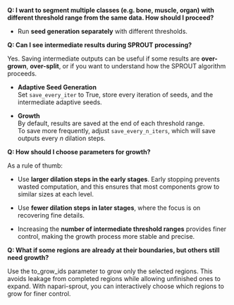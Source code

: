 

**Q: I want to segment multiple classes (e.g. bone, muscle, organ) with different threshold range from the same data. How should I proceed?**

-   Run **seed generation separately** with different thresholds.
    


**Q: Can I see intermediate results during SPROUT processing?**

Yes. Saving intermediate outputs can be useful if some results are **over-grown**, **over-split**, or if you want to understand how the SPROUT algorithm proceeds.

-   **Adaptive Seed Generation**  
    Set `save_every_iter` to True, store every iteration of seeds, and the intermediate adaptive seeds.
    
-   **Growth**  
    By default, results are saved at the end of each threshold range.  
    To save more frequently, adjust `save_every_n_iters`, which will save outputs every _n_ dilation steps.


**Q: How should I choose parameters for growth?**

As a rule of thumb:

-   Use **larger dilation steps in the early stages**. Early stopping prevents wasted computation, and this ensures that most components grow to similar sizes at each level.
    
-   Use **fewer dilation steps in later stages**, where the focus is on recovering fine details.
    
-   Increasing the **number of intermediate threshold ranges** provides finer control, making the growth process more stable and precise.


**Q: What if some regions are already at their boundaries, but others still need growth?**

Use the to_grow_ids parameter to grow only the selected regions.
This avoids leakage from completed regions while allowing unfinished ones to expand.
With napari-sprout, you can interactively choose which regions to grow for finer control.